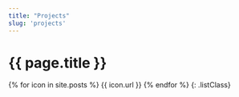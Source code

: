 ```yaml
---
title: "Projects"
slug: 'projects'
---
```

# {{ page.title }}

{% for icon in site.posts %}
  {{ icon.url }}
{% endfor %}
{: .listClass}

